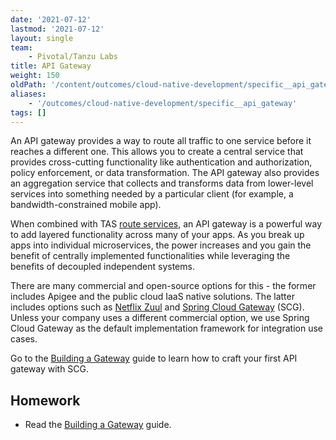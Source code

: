 ```yaml
---
date: '2021-07-12'
lastmod: '2021-07-12'
layout: single
team:
    - Pivotal/Tanzu Labs
title: API Gateway
weight: 150
oldPath: '/content/outcomes/cloud-native-development/specific__api_gateway.md'
aliases:
    - '/outcomes/cloud-native-development/specific__api_gateway'
tags: []
---
```


An API gateway provides a way to route all traffic to one service before it reaches a different one. This allows you to create a central service that provides cross-cutting functionality like authentication and authorization, policy enforcement, or data transformation. The API gateway also provides an aggregation service that collects and transforms data from lower-level services into something needed by a particular client (for example, a bandwidth-constrained mobile app).

When combined with TAS [route services](https://docs.pivotal.io/application-service/2-11/services/route-services.html), an API gateway is a powerful way to add layered functionality across many of your apps. As you break up apps into individual microservices, the power increases and you gain the benefit of centrally implemented functionalities while leveraging the benefits of decoupled independent systems.

There are many commercial and open-source options for this - the former includes Apigee and the public cloud IaaS native solutions. The latter includes options such as [Netflix Zuul](https://github.com/Netflix/zuul) and [Spring Cloud Gateway](https://spring.io/projects/spring-cloud-gateway) (SCG). Unless your company uses a different commercial option, we use Spring Cloud Gateway as the default implementation framework for integration use cases.

Go to the [Building a Gateway](https://spring.io/guides/gs/gateway/) guide to learn how to craft your first API gateway with SCG.

## Homework

-   Read the [Building a Gateway](https://spring.io/guides/gs/gateway/) guide.

